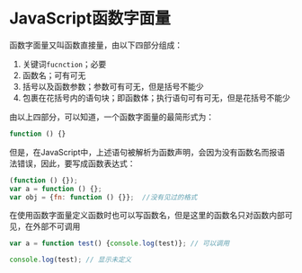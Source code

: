 # JavaScript函数字面量

函数字面量又叫函数直接量，由以下四部分组成：

1. 关键词`fucnction`；必要
2. 函数名；可有可无
3. 括号以及函数参数；参数可有可无，但是括号不能少
4. 包裹在花括号内的语句块；即函数体；执行语句可有可无，但是花括号不能少

由以上四部分，可以知道，一个函数字面量的最简形式为：

```javascript
function () {}
```

但是，在JavaScript中，上述语句被解析为函数声明，会因为没有函数名而报语法错误，因此，要写成函数表达式：

```javascript
(function () {});
var a = function () {};
var obj = {fn: function () {}};  //没有见过的格式
```

在使用函数字面量定义函数时也可以写函数名，但是这里的函数名只对函数内部可见，在外部不可调用

```javascript
var a = function test() {console.log(test)}; // 可以调用

console.log(test); // 显示未定义
```

